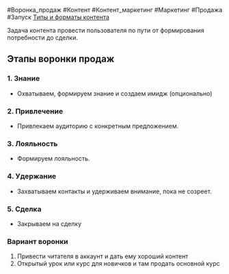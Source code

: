 #Воронка_продаж #Контент #Контент_маркетинг #Маркетинг #Продажа #Запуск 
[Типы и форматы контента](https://disk.yandex.ru/i/bIv3O54Ov-xyNQ)

Задача контента провести пользователя по пути от формирования потребности до сделки.

## Этапы воронки продаж
### 1. Знание
 - Охватываем, формируем знание и создаем имидж (опционально)
### 2. Привлечение
 - Привлекаем аудиторию с конкретным предложением.
### 3. Лояльность
- Формируем лояльность.
### 4. Удержание
- Захватываем контакты и удерживаем внимание, пока не созреет.
### 5. Сделка
- Закрываем на сделку

### Вариант воронки

1. Привести читателя в аккаунт и дать ему хороший контент
2. Открытый урок или курс для новичков и там продать основной курс

